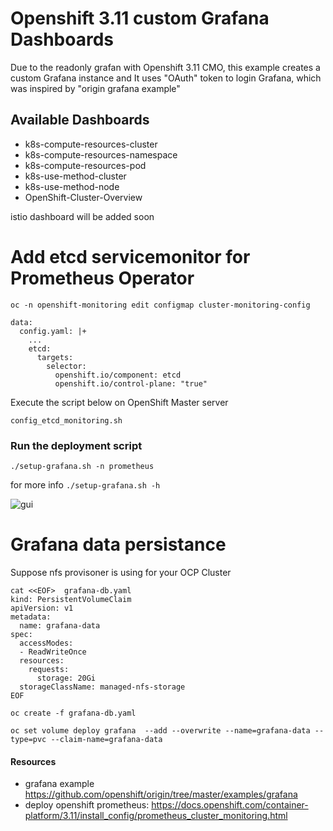 # Openshift 3.11 custom Grafana Dashboards

Due to the readonly grafan with Openshift 3.11 CMO, this example creates a custom Grafana instance and It uses "OAuth" token to login Grafana,
which was inspired by "origin grafana example"

## Available Dashboards
- k8s-compute-resources-cluster
- k8s-compute-resources-namespace
- k8s-compute-resources-pod
- k8s-use-method-cluster
- k8s-use-method-node
- OpenShift-Cluster-Overview

istio dashboard will be added soon

# Add etcd servicemonitor for Prometheus Operator
```
oc -n openshift-monitoring edit configmap cluster-monitoring-config

data:
  config.yaml: |+
    ...
    etcd:
      targets:
        selector:
          openshift.io/component: etcd
          openshift.io/control-plane: "true"
```
Execute the script below on OpenShift Master server

```
config_etcd_monitoring.sh

```

### Run the deployment script
``` 
./setup-grafana.sh -n prometheus

```
for more info ```./setup-grafana.sh -h```

![gui](https://github.com/zhangchl007/OpenShift3.11-Custom-Grafana/blob/master/archive/img2.png)

# Grafana data persistance

Suppose nfs provisoner is using for your OCP Cluster

```
cat <<EOF>  grafana-db.yaml
kind: PersistentVolumeClaim
apiVersion: v1
metadata:
  name: grafana-data
spec:
  accessModes:
  - ReadWriteOnce
  resources:
    requests:
      storage: 20Gi
  storageClassName: managed-nfs-storage
EOF

oc create -f grafana-db.yaml

oc set volume deploy grafana  --add --overwrite --name=grafana-data --type=pvc --claim-name=grafana-data

````

#### Resources 
- grafana example https://github.com/openshift/origin/tree/master/examples/grafana
- deploy openshift prometheus: https://docs.openshift.com/container-platform/3.11/install_config/prometheus_cluster_monitoring.html
